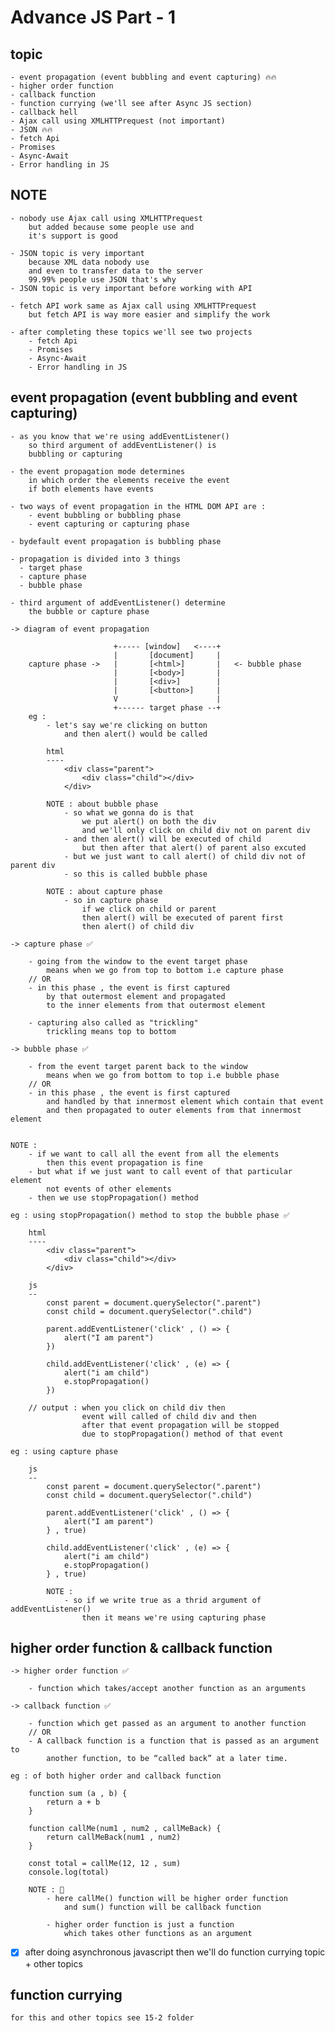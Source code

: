 # Advance JS Part - 1

## topic 
    - event propagation (event bubbling and event capturing) 🔥🔥
    - higher order function
    - callback function 
    - function currying (we'll see after Async JS section)
    - callback hell
    - Ajax call using XMLHTTPrequest (not important)
    - JSON 🔥🔥
    - fetch Api
    - Promises
    - Async-Await
    - Error handling in JS

## NOTE 
    
    - nobody use Ajax call using XMLHTTPrequest
        but added because some people use and 
        it's support is good

    - JSON topic is very important
        because XML data nobody use
        and even to transfer data to the server
        99.99% people use JSON that's why
    - JSON topic is very important before working with API

    - fetch API work same as Ajax call using XMLHTTPrequest
        but fetch API is way more easier and simplify the work 

    - after completing these topics we'll see two projects
        - fetch Api
        - Promises
        - Async-Await
        - Error handling in JS
        
## event propagation (event bubbling and event capturing)

    - as you know that we're using addEventListener()
        so third argument of addEventListener() is 
        bubbling or capturing

    - the event propagation mode determines 
        in which order the elements receive the event
        if both elements have events 

    - two ways of event propagation in the HTML DOM API are : 
        - event bubbling or bubbling phase
        - event capturing or capturing phase

    - bydefault event propagation is bubbling phase

    - propagation is divided into 3 things
      - target phase
      - capture phase
      - bubble phase

    - third argument of addEventListener() determine 
        the bubble or capture phase

    -> diagram of event propagation

                           +----- [window]   <----+ 
                           |       [document]     |
        capture phase ->   |       [<html>]       |   <- bubble phase
                           |       [<body>]       |
                           |       [<div>]        |
                           |       [<button>]     |
                           V                      |
                           +------ target phase --+
        eg : 
            - let's say we're clicking on button
                and then alert() would be called
            
            html
            ----
                <div class="parent">
                    <div class="child"></div>
                </div>
            
            NOTE : about bubble phase
                - so what we gonna do is that
                    we put alert() on both the div
                    and we'll only click on child div not on parent div
                - and then alert() will be executed of child  
                    but then after that alert() of parent also excuted
                - but we just want to call alert() of child div not of parent div 
                - so this is called bubble phase

            NOTE : about capture phase
                - so in capture phase
                    if we click on child or parent
                    then alert() will be executed of parent first 
                    then alert() of child div

    -> capture phase ✅

        - going from the window to the event target phase  
            means when we go from top to bottom i.e capture phase
        // OR 
        - in this phase , the event is first captured 
            by that outermost element and propagated 
            to the inner elements from that outermost element

        - capturing also called as "trickling"
            trickling means top to bottom
    
    -> bubble phase ✅

        - from the event target parent back to the window
            means when we go from bottom to top i.e bubble phase
        // OR 
        - in this phase , the event is first captured 
            and handled by that innermost element which contain that event 
            and then propagated to outer elements from that innermost element


    NOTE : 
        - if we want to call all the event from all the elements 
            then this event propagation is fine
        - but what if we just want to call event of that particular element
            not events of other elements
        - then we use stopPropagation() method

    eg : using stopPropagation() method to stop the bubble phase ✅

        html
        ----
            <div class="parent">
                <div class="child"></div>
            </div>

        js 
        --
            const parent = document.querySelector(".parent")
            const child = document.querySelector(".child")

            parent.addEventListener('click' , () => {
                alert("I am parent")
            })

            child.addEventListener('click' , (e) => {
                alert("i am child")
                e.stopPropagation()
            })

        // output : when you click on child div then
                    event will called of child div and then
                    after that event propagation will be stopped 
                    due to stopPropagation() method of that event

    eg : using capture phase

        js 
        --
            const parent = document.querySelector(".parent")
            const child = document.querySelector(".child")

            parent.addEventListener('click' , () => {
                alert("I am parent")
            } , true)

            child.addEventListener('click' , (e) => {
                alert("i am child")
                e.stopPropagation()
            } , true)

            NOTE : 
                - so if we write true as a thrid argument of addEventListener()
                    then it means we're using capturing phase

## higher order function & callback function

    -> higher order function ✅
        
        - function which takes/accept another function as an arguments 

    -> callback function ✅

        - function which get passed as an argument to another function 
        // OR  
        - A callback function is a function that is passed as an argument to 
            another function, to be “called back” at a later time. 

    eg : of both higher order and callback function

        function sum (a , b) {
            return a + b
        }

        function callMe(num1 , num2 , callMeBack) {
            return callMeBack(num1 , num2)
        }

        const total = callMe(12, 12 , sum)
        console.log(total)

        NOTE : 📝
            - here callMe() function will be higher order function 
                and sum() function will be callback function
            
            - higher order function is just a function 
                which takes other functions as an argument

- [x] after doing asynchronous javascript then we'll do function currying topic + other topics 

## function currying

    for this and other topics see 15-2 folder



